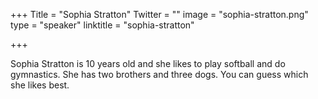 +++
Title = "Sophia Stratton"
Twitter = ""
image = "sophia-stratton.png"
type = "speaker"
linktitle = "sophia-stratton"

+++

Sophia Stratton is 10 years old and she likes to play softball and do gymnastics. She has two brothers and three dogs. You can guess which she likes best.
